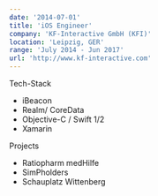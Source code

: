 ```yaml
---
date: '2014-07-01'
title: 'iOS Engineer'
company: 'KF-Interactive GmbH (KFI)'
location: 'Leipzig, GER'
range: 'July 2014 - Jun 2017'
url: 'http://www.kf-interactive.com'
---
```


Tech-Stack
- iBeacon
- Realm/ CoreData
- Objective-C / Swift 1/2
- Xamarin

Projects
- Ratiopharm medHilfe
- SimPholders
- Schauplatz Wittenberg